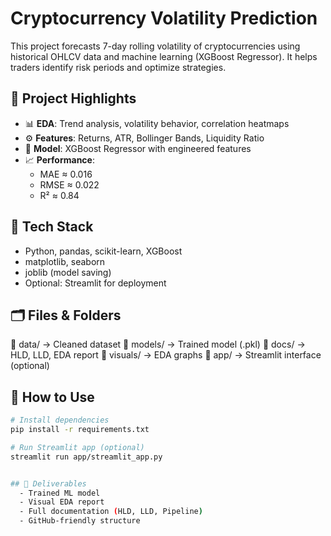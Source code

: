 # Cryptocurrency Volatility Prediction
This project forecasts 7-day rolling volatility of cryptocurrencies using historical OHLCV data and machine learning (XGBoost Regressor). It helps traders identify risk periods and optimize strategies.

## 📁 Project Highlights

- 📊 **EDA**: Trend analysis, volatility behavior, correlation heatmaps  
- ⚙️ **Features**: Returns, ATR, Bollinger Bands, Liquidity Ratio  
- 🤖 **Model**: XGBoost Regressor with engineered features  
- 📈 **Performance**:
  - MAE ≈ 0.016  
  - RMSE ≈ 0.022  
  - R² ≈ 0.84  

## 🧰 Tech Stack

- Python, pandas, scikit-learn, XGBoost  
- matplotlib, seaborn  
- joblib (model saving)  
- Optional: Streamlit for deployment  

## 🗂️ Files & Folders
📂 data/ → Cleaned dataset
📂 models/ → Trained model (.pkl)
📂 docs/ → HLD, LLD, EDA report
📂 visuals/ → EDA graphs
📂 app/ → Streamlit interface (optional)

## 🚀 How to Use

```bash
# Install dependencies
pip install -r requirements.txt

# Run Streamlit app (optional)
streamlit run app/streamlit_app.py


## 📎 Deliverables
  - Trained ML model
  - Visual EDA report
  - Full documentation (HLD, LLD, Pipeline)
  - GitHub-friendly structure
